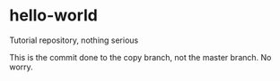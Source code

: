 # hello-world
Tutorial repository, nothing serious

This is the commit done to the copy branch, not the master branch. No worry.
